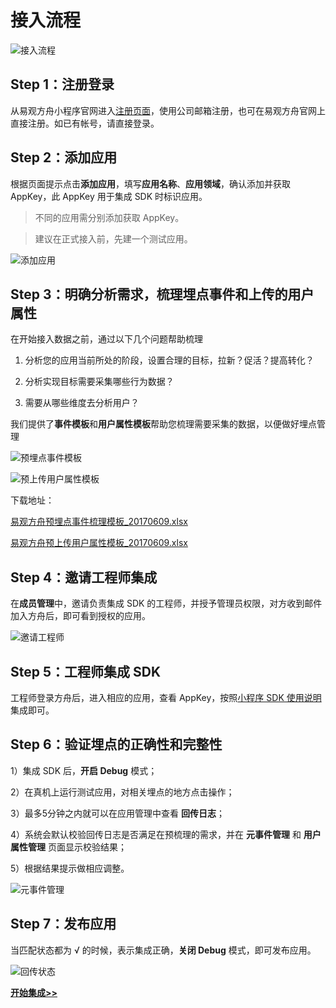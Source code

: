 # 接入流程

![接入流程](https://imguserradar.analysys.cn/files/ark/doc/2.png)

## Step 1：注册登录

从易观方舟小程序官网进入[注册页面](https://ark.analysys.cn/mpa/view/sign/signup.html)，使用公司邮箱注册，也可在易观方舟官网上直接注册。如已有帐号，请直接登录。

## Step 2：添加应用

根据页面提示点击**添加应用**，填写**应用名称**、**应用领域**，确认添加并获取 AppKey，此 AppKey 用于集成 SDK 时标识应用。

> 不同的应用需分别添加获取 AppKey。

> 建议在正式接入前，先建一个测试应用。

![添加应用](https://imguserradar.analysys.cn/fangzhou/img/2018/10/201810241418302506.gif)

## Step 3：明确分析需求，梳理埋点事件和上传的用户属性

在开始接入数据之前，通过以下几个问题帮助梳理

1. 分析您的应用当前所处的阶段，设置合理的目标，拉新？促活？提高转化？

2. 分析实现目标需要采集哪些行为数据？

3. 需要从哪些维度去分析用户？

我们提供了**事件模板**和**用户属性模板**帮助您梳理需要采集的数据，以便做好埋点管理

![预埋点事件模板](https://imguserradar.analysys.cn/files/ark/doc/4.png)

![预上传用户属性模板](https://imguserradar.analysys.cn/files/ark/doc/5.png)

下载地址：

[易观方舟预埋点事件梳理模板_20170609.xlsx](http://imguserradar.analysys.cn/files/ark/template/%E6%98%93%E8%A7%82%E6%96%B9%E8%88%9F%E9%A2%84%E5%9F%8B%E7%82%B9%E4%BA%8B%E4%BB%B6%E6%A2%B3%E7%90%86%E6%A8%A1%E6%9D%BF_20170609.xlsx)

[易观方舟预上传用户属性模板_20170609.xlsx](http://imguserradar.analysys.cn/files/ark/template/%E6%98%93%E8%A7%82%E6%96%B9%E8%88%9F%E9%A2%84%E4%B8%8A%E4%BC%A0%E7%94%A8%E6%88%B7%E5%B1%9E%E6%80%A7%E6%A8%A1%E6%9D%BF_20170609.xlsx)

## Step 4：邀请工程师集成

在**成员管理**中，邀请负责集成 SDK 的工程师，并授予管理员权限，对方收到邮件加入方舟后，即可看到授权的应用。

![邀请工程师](https://imguserradar.analysys.cn/fangzhou/img/2018/10/201810241419512860.gif)

## Step 5：工程师集成 SDK

工程师登录方舟后，进入相应的应用，查看 AppKey，按照[小程序 SDK 使用说明](./sdk-wx.md)集成即可。

## Step 6：验证埋点的正确性和完整性

1）集成 SDK 后，**开启 Debug** 模式；

2）在真机上运行测试应用，对相关埋点的地方点击操作；

3）最多5分钟之内就可以在应用管理中查看 **回传日志**；

4）系统会默认校验回传日志是否满足在预梳理的需求，并在 **元事件管理** 和
**用户属性管理** 页面显示校验结果；

5）根据结果提示做相应调整。

![元事件管理](https://imguserradar.analysys.cn/fangzhou/img/2018/10/201810241421288388.png)

## Step 7：发布应用

当匹配状态都为 √ 的时候，表示集成正确，**关闭 Debug** 模式，即可发布应用。

![回传状态](https://imguserradar.analysys.cn/fangzhou/img/2018/10/201810241422332275.png)

[**开始集成>>**](./sdk-wx.md)
